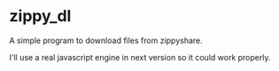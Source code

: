 # zippy_dl
A simple program to download files from zippyshare.

I'll use a real javascript engine in next version so it could work properly.
